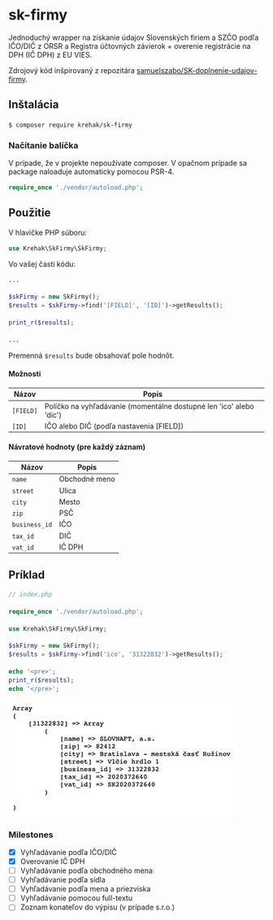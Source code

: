 # sk-firmy

Jednoduchý wrapper na získanie údajov Slovenských firiem a SZČO podľa IČO/DIČ z ORSR a Registra účtovných závierok + overenie registrácie na DPH (IČ DPH) z EU VIES.

Zdrojový kód inšpirovaný z repozitára [samuelszabo/SK-doplnenie-udajov-firmy](https://github.com/samuelszabo/SK-doplnenie-udajov-firmy).

## Inštalácia

``
$ composer require krehak/sk-firmy
``

### Načítanie balíčka
V prípade, že v projekte nepoužívate composer. V opačnom prípade sa package naloaduje automaticky pomocou PSR-4.

```php
require_once './vendor/autoload.php';
```

## Použitie
V hlavičke PHP súboru:

```php
use Krehak\SkFirmy\SkFirmy;
```

Vo vašej časti kódu:

```php
...

$skFirmy = new SkFirmy();
$results = $skFirmy->find('[FIELD]', '[ID]')->getResults();

print_r($results);

...
```

Premenná `$results` bude obsahovať pole hodnôt.

#### Možnosti

| Názov | Popis |
| --- | --- |
| `[FIELD]` | Políčko na vyhľadávanie (momentálne dostupné len 'ico' alebo 'dic') |
| `[ID]` | IČO alebo DIČ (podľa nastavenia [FIELD]) |

#### Návratové hodnoty (pre každý záznam)

| Názov | Popis |
| --- | --- |
| `name` | Obchodné meno |
| `street` | Ulica |
| `city` | Mesto |
| `zip` | PSČ |
| `business_id` | IČO |
| `tax_id` | DIČ |
| `vat_id` | IČ DPH |

## Príklad
```php
// index.php

require_once './vendor/autoload.php';

use Krehak\SkFirmy\SkFirmy;

$skFirmy = new SkFirmy();
$results = $skFirmy->find('ico', '31322832')->getResults();

echo '<pre>';
print_r($results);
echo '</pre>';
```
![Ukážka v prehliadači](https://raw.githubusercontent.com/krehak/sk-firmy/master/examples/example.png)

### Milestones

- [x] Vyhľadávanie podľa IČO/DIČ
- [x] Overovanie IČ DPH
- [ ] Vyhľadávanie podľa obchodného mena
- [ ] Vyhľadávanie podľa sídla
- [ ] Vyhľadávanie podľa mena a priezviska
- [ ] Vyhľadávanie pomocou full-textu
- [ ] Zoznam konateľov do výpisu (v prípade s.r.o.)
